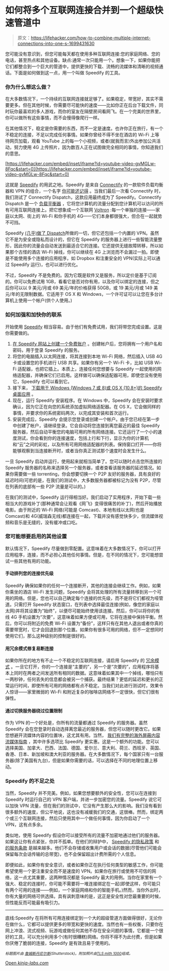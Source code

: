 # 如何将多个互联网连接合并到一个超级快速管道中

> 原文：<https://lifehacker.com/how-to-combine-multiple-internet-connections-into-one-s-1699431630>

您可能没有意识到，但您可能每天都在使用多种互联网连接:您的家庭网络、您的电话，甚至热点和其他设备。缺点:通常一次只能用一个。想象一下，如果你能把它们都整合到一个巨大的管道中，提供更快的下载、流畅的流媒体和清晰的视频通话。下面是如何做到这一点，用一个叫做 Speedify 的工具。



### 你为什么想这么做？

在大多数情况下，一个持续的互联网连接就足够了。如果稳定，带宽好，其实不需要更多。但在其他时候，你需要尽可能快的速度——比如你正在后台下载文件，同时玩你最喜欢的多人游戏，而你的室友在隔壁房间看网飞。在一个完美的世界里，你可以做所有这些事情，而不会慢得像爬行一样。

在其他情况下，稳定是你需要的东西，而不一定是速度。也许你正在旅行，有一个不稳定的连接，不足以完成任何事情。如果你曾经不得不坐在酒店的 Wi-Fi 上等待网页加载，观看 YouTube 上的每一个小视频，或者(就我而言)外出参加公共活动，努力使用 4G 上传照片，因为数百人正在试图做完全相同的事情，你知道我们的意思。

 [https://lifehacker.com/embed/inset/iframe?id=youtube-video-gvMGLw-8Fqc&start=0](https://lifehacker.com/embed/inset/iframe?id=youtube-video-gvMGLw-8Fqc&start=0) 

这就是 [Speedify](http://speedify.com/) 的用武之地。Speedify 是来自 [Connectify](http://www.connectify.me/) 的一款软件负载均衡器和 VPN 的组合，一个名字 [你可能还记得](http://lifehacker.com/connectify-dispatch-merges-your-available-internet-conn-5976620) 。当我们最后一次看 Connectify 时，我们测试了 Connectify Dispatch，这款应用最终成为了 Speedify。Connectify Dispatch 是一个 [负载平衡器](http://en.wikipedia.org/wiki/Load_balancing_%28computing%29) ，它将您计算机的流量分配到您计算机可以访问的所有可用互联网连接上。把它想象成一个互联网 [Voltron](https://www.youtube.com/watch?v=1uS5b8aQ6z8) :每一个单独的连接——家庭以太网、街上的 Wi-Fi 和你手机的 4G——它们本身都很强大，但合在一起就势不可挡。

Speedify [(几乎)做了 Dispatch](http://speedify.com/features/channel-bonding/)所做的一切，但它还包括一个内置的 VPN。虽然它不是为安全或隐私而设计的，但它在 Speedify 的服务器上进行一些智能流量整形，因此你的流量会自动发送到最适合它的连接。它还提供无缝故障转移，所以如果那个古怪的酒店 Wi-Fi 掉线，你可以继续在 4G 上浏览而不会漏过一拍。即使是不能使用多个连接的应用程序，如 Dropbox 和注重安全的 VPN(实际上可以通过 Speedify 运行)，也可以进行优化。

不过，Speedify 不是免费的。因为它既是软件又是服务，所以定价是基于订阅的。你可以免费试用 1GB，看看它是否对你有用，以及你可以绑定的连接，但之后你可以以 9 美元/月或 69 美元/年的价格获得 50GB，或 19 美元/月或 149 美元/年的无限制数据。它适用于 OS X 和 Windows，一个许可证可以让您在多台计算机上使用一个帐户(供个人使用。)

### 如何加强和加快你的联系

开始使用 [Speedify](http://speedify.com/) 相当容易。由于他们有免费试用，我们将带您完成设置。这是你需要做的。

1.  [在 Speedify 网站上创建一个免费账户](http://speedify.com/pricing/) 。创建帐户后，您将拥有一个用户名和密码，用于登录 Speedify 的服务。
2.  将您的电脑插入以太网连接，将其连接到本地 Wi-Fi 网络，然后插入 USB 4G 卡或设置您的手机进行 USB 共享。如果你有另一个 Wi-Fi 卡，比如 USB Wi-Fi 适配器，也把它插上。本质上，连接任何您想要与 Speedify 一起使用的网络适配器，并确保它们已启用。这样做可以确保适配器可用，即使您没有使用它，Speedify 也可以看到它。
3.  接下来， [下载用于 Windows (Windows 7 或 8)或 OS X (10.8+)的 Speedify 桌面应用](http://speedify.com/download/) 。
4.  现在，运行 Speedify 安装程序。在 Windows 中，Speedify 会在安装时要求确认，因为它正在向您的系统添加虚拟网络适配器。在 OS X，它会做同样的事情，并要求你的系统密码两次，以完成其安装和首次运行。
5.  安装完成后，Speedify 会提示您登录或创建一个帐户。由于您已经在第一步中创建了帐户，请继续登录。它会自动将您连接到离您最近的最佳 Speedify 服务器，然后自动平衡您的电脑可用的所有网络连接。它还运行了一个小的速度测试，你会看到你的连接速度，包括上行和下行，显示为你的计算机和“云”之间的彩虹，以及所有可用网络适配器的列表。保持窗口打开——你将能够观察到当连接断开时，或者当你真正测试那个速度时会发生什么。

一旦 Speedify 启动并运行，使用起来就相当简单了。您可以随时点击您所连接的 Speedify 服务器的名称来选择另一个服务器，或者查看该服务器的延迟情况。如果你需要做一些 torrenting，你会想要切换一个 P2P 友好的服务器，具有良好的延迟时间(可悲的是，在我们的测试中，大多数服务器都被标记为没有 P2P，尽管在列表的底部有一些 P2P 流量是可以的。)

在我们的测试中，Speedify 运行得相当好。我们启动了实用程序，开始下载一些相当大的游戏补丁(那种通常会让观看《网飞》变得很痛苦的补丁)，然后开始播放电影。由于附近的 Wi-Fi 网络(可能是 Comcast)、本地有线以太网(也是 Comcast)和 4G(威瑞森无线)都连接在一起，下载并没有感觉快多少，但流媒体视频和音乐是无缝的，没有缓冲或口吃。

### 您可能想要启用的其他设置

默认情况下，Speedify 尽量做到零配置。这意味着在大多数情况下，你可以打开应用程序，连接，而不必担心其他任何事情。但是，在不同的情况下，您可能想尝试一些其他有用的功能。

#### **手动排列您的连接优先级**

Speedify 确保如果你的任何一个连接断开，其他的连接会继续工作。例如，如果你乘坐的酒店 Wi-Fi 发生问题，Speedify 会将其处理的所有流量转移到另一个可用的网络。但是，您也可以自己确定每个连接的优先级，而不是将它们都视为哑管道。只需打开 Speedify 状态窗口，在列表中选择最佳连接(例如，像您的家庭以太网)并将其设置为“始终”，以便尽可能始终使用该连接。然后，你可以将你的有线 4G 手机设置为“次要”，这意味着如果方便或可用，它将在连接中保持平衡。然后，你可以将附近的免费 Wi-Fi 设置为“备份”，这样只有在其他人退出或者你真的需要带宽时，它才会回退到那个位置。如果你有很多可用的网络，但不一定想同时使用它们，那么这种级别的控制是很好的。

#### 用冗余模式修复易断连接

如果你所在的地方有不止一个不稳定的互联网连接，请启用 Speedify 的 [冗余模式](http://lifehacker.com) 。一旦它打开，你的一个连接是“主要的”，另一个是“次要的”，应用程序将基本上同时在两者之间发送所有相同的数据。这意味着如果其中一个掉线，哪怕只有一两秒钟，任何丢失的信息都会被另一个捕获。最终结果？更低的延迟和更长的正常运行时间，即使所有可用的网络都有点不稳定。当我们对此进行测试时，效果令人惊讶——家里微弱的 Wi-Fi 和附近复杂的咖啡店网络不一定很快，但它们很有弹性。

#### 通过切换服务器绕过位置限制

作为 VPN 的一个好处是，你所有的流量都通过 Speedify 的服务器。虽然 Speedify 会在您登录时自动选择离您最近的服务器，但您可以随时更改它。如果您想避开流媒体内容的位置块，这尤其有用。当然， [我们有完整的海外屏蔽内容流媒体指南](https://lifehacker.com/the-always-up-to-date-guide-to-streaming-blocked-conten-5983904) ，其中许多选项比 Speedify 更实惠。这是一个额外的功能。您可以选择美国、加拿大、巴西、法国、德国、爱尔兰、意大利、荷兰、西班牙、英国、香港、日本、新加坡和澳大利亚的服务器。在大多数情况下，每个国家只有一台服务器(除了美国有九台)，但是如果你需要的话，可以选择在不同的地理位置上移动。

### Speedify 的不足之处

当然，Speedify 并不完美。例如，如果您想要额外的安全性，您可以在连接到 Speedify 时运行自己的 VPN 客户端，并进一步加密您的流量。Speedify 说它可以加快 VPN 流量，但在我们的测试中，它没有产生那么大的影响。我们没有看到很多额外的速度，但公平地说，这也没有减缓我们的交通，这很棒。然而，绑定两个或三个互联网连接，然后只使用其中一个做任何事情，因为你启动了一个 VPN，这有点多余。

类似地，使用 Speedify 假设你可以接受所有的流量不加密地通过他们的服务器。如果这让你有点紧张，你并不孤单。在他们的辩护中， [Speedify 的隐私政策](http://speedify.com/privacy-policy/) 和 [的服务条款](http://speedify.com/terms-of-service/) 是越来越多。他们不会存储或收集用户或会话的数据(尽管他们可能会保留每次会话传输的总带宽)，也不会保留超出计费所需的个人信息。

即便如此，如果你有安全意识，或者如果你正在执行任何类型的敏感工作，你可能希望使用一个更注重安全而不是速度的 VPN。如果你在旅行或使用不可信的网络，这一点尤其重要，这两种情况都是 Speedify 最大的用例。当你在家里有一个强大、稳定的连接时，你可能不需要将一堆连接绑定在一起(即使这样，你可能只有两个可用的连接——例如，一个家庭网络和你的智能手机。)然而，当你外出时，你有大量的网络可供选择。具有讽刺意味的是，这正是安全性对您最重要的时候，但性能反而可能最有吸引力。

* * *

底线:Speedify 在将所有可用连接绑定到一个大的超级管道方面做得很好，无论你在做什么，它都可以提供更多的带宽和更快的速度。当然也有一些权衡，只要你在网上冲浪、流式视频、玩游戏或做任何其他不存在安全问题的事情，它都是一个很好的工具，可以充分利用多个(有时很糟糕)网络。你将不得不为此付费，但是如果你厌倦了脆弱的连接，Speedify 是有效且易于使用的。

<small>*标题图片由*</small> [<small>*詹姆斯丹尼尔斯*</small>](http://www.shutterstock.com/pic-171546833/stock-vector-vector-set-plumbing-service-objects-and-tools.html?src=tOk89MR8cZhiz9s_oIVDUg-1-10)<small>*(Shutterstock)。附加照片由*</small>[<small>*TLS mith 1000*</small>](https://www.flickr.com/photos/t_bone_photos/5433316333/)<small>*组成。*</small>

[Open *kinja-labs.com*](http://kinja-labs.com/related-widget/?posts=5576927,514138634,5833254&title=Get%20More%20Out%20of%20Your%20Network)